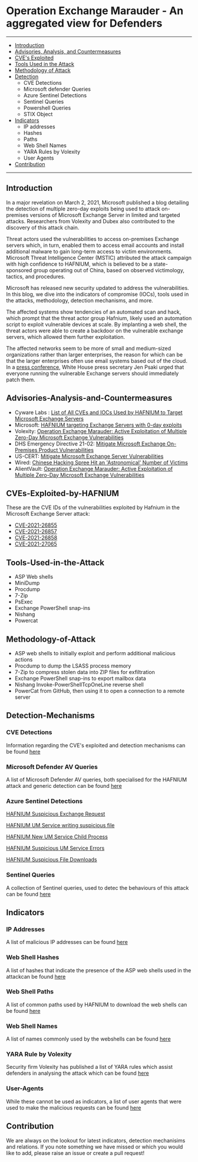 #
# **Operation Exchange Marauder - An aggregated view for Defenders**
------------
- [Introduction](#Introduction)
- [Advisories, Analysis, and Countermeasures](#Advisories-Analysis-and-Countermeasures)
- [CVE's Exploited](#CVEs-Exploited-by-HAFNIUM)
- [Tools Used in the Attack](#Tools-Used-in-the-Attack)
- [Methodology of Attack](#Methodology-of-Attack)
- [Detection](#Detection-Mechanisms)
	-	CVE Detections
	-	Microsoft defender Queries
	-	Azure Sentinel Detections
	-	Sentinel Queries
	-	Powershell Queries
	-	STIX Object
- [Indicators](#Indicators)
  -	IP addresses
  -	Hashes
  - Paths
  -	Web Shell Names
  -	YARA Rules by Volexity
  -	User Agents
- [Contribution](#Contribution)
------------
## Introduction

In a major revelation on March 2, 2021, Microsoft published a blog detailing the detection of multiple zero-day exploits being used to attack on-premises versions of Microsoft Exchange Server in limited and targeted attacks. Researchers from Volexity and Dubex also contributed to the discovery of this attack chain.

Threat actors used the vulnerabilities to access on-premises Exchange servers which, in turn, enabled them to access email accounts and install additional malware to gain long-term access to victim environments. Microsoft Threat Intelligence Center (MSTIC) attributed the attack campaign with high confidence to HAFNIUM, which is believed to be a state-sponsored group operating out of China, based on observed victimology, tactics, and procedures.

Microsoft has released new security updated to address the vulnerabilities. In this blog, we dive into the indicators of compromise (IOCs), tools used in the attacks, methodology, detection mechanisms, and more.

The affected systems show tendencies of an automated scan and hack, which prompt that the threat actor group Hafnium, likely used an automation script to exploit vulnerable devices at scale. By implanting a web shell, the threat actors were able to create a backdoor on the vulnerable exchange servers, which allowed them further exploitation.

The affected networks seem to be more of small and medium-sized organizations rather than larger enterprises, the reason for which can be that the larger enterprises often use email systems based out of the cloud. In a [press conference](https://thehill.com/policy/cybersecurity/541849-psaki-describes-microsoft-email-breach-as-significant-and-active-threat), White House press secretary Jen Psaki urged that everyone running the vulnerable Exchange servers should immediately patch them.

## Advisories-Analysis-and-Countermeasures
- Cyware Labs : [List of All CVEs and IOCs Used by HAFNIUM to Target Microsoft Exchange Servers](https://cyware.com/blog/list-of-all-cves-and-iocs-used-by-hafnium-to-target-microsoft-exchange-servers-f19e)
- Microsoft: [HAFNIUM targeting Exchange Servers with 0-day exploits](https://www.microsoft.com/security/blog/2021/03/02/hafnium-targeting-exchange-servers/)
- Volexity: [Operation Exchange Marauder: Active Exploitation of Multiple Zero-Day Microsoft Exchange Vulnerabilities](https://www.volexity.com/blog/2021/03/02/active-exploitation-of-microsoft-exchange-zero-day-vulnerabilities/)
- DHS Emergency Directive 21-02: [Mitigate Microsoft Exchange On-Premises Product Vulnerabilities](https://cyber.dhs.gov/ed/21-02/)
- US-CERT: [Mitigate Microsoft Exchange Server Vulnerabilities](https://us-cert.cisa.gov/ncas/alerts/aa21-062a)
- Wired: [Chinese Hacking Spree Hit an &#39;Astronomical&#39; Number of Victims](https://www.wired.com/story/china-microsoft-exchange-server-hack-victims/)
- AlientVault: [Operation Exchange Marauder: Active Exploitation of Multiple Zero-Day Microsoft Exchange Vulnerabilities](https://otx.alienvault.com/pulse/603f0fd90aeed325162eeb9b/)

## CVEs-Exploited-by-HAFNIUM

These are the CVE IDs of the vulnerabilities exploited by Hafnium in the Microsoft Exchange Server attack:

- [CVE-2021-26855](https://cve.mitre.org/cgi-bin/cvename.cgi?name=CVE-2021-26855)
- [CVE-2021-26857](https://cve.mitre.org/cgi-bin/cvename.cgi?name=CVE-2021-26857)
- [CVE-2021-26858](https://cve.mitre.org/cgi-bin/cvename.cgi?name=CVE-2021-26858)
- [CVE-2021-27065](https://cve.mitre.org/cgi-bin/cvename.cgi?name=CVE-2021-27065)

## Tools-Used-in-the-Attack

- ASP Web shells
- MiniDump
- Procdump
- 7-Zip
- PsExec
- Exchange PowerShell snap-ins
- Nishang
- Powercat

## Methodology-of-Attack

- ASP web shells to initially exploit and perform additional malicious actions
- Procdump to dump the LSASS process memory
- 7-Zip to compress stolen data into ZIP files for exfiltration
- Exchange PowerShell snap-ins to export mailbox data
- Nishang Invoke-PowerShellTcpOneLine reverse shell
- PowerCat from GitHub, then using it to open a connection to a remote server

## Detection-Mechanisms

### CVE Detections
Information regarding the CVE's exploited and detection mechanisms can be found [here](https://github.com/cyware-labs/Operation-Exchange-Marauder/blob/main/data/CVE_detections.md)

### Microsoft Defender AV Queries
A list of Microsoft Defender AV queries, both specialised for the HAFNIUM attack and generic detection can be found [here](https://github.com/cyware-labs/Operation-Exchange-Marauder/blob/main/data/defender.queries)

### Azure Sentinel Detections

[HAFNIUM Suspicious Exchange Request](https://github.com/Azure/Azure-Sentinel/blob/master/Detections/W3CIISLog/HAFNIUMSuspiciousExchangeRequestPattern.yaml)

[HAFNIUM UM Service writing suspicious file](https://github.com/Azure/Azure-Sentinel/blob/master/Detections/MultipleDataSources/HAFNIUMUmServiceSuspiciousFile.yaml)

[HAFNIUM New UM Service Child Process](https://github.com/Azure/Azure-Sentinel/blob/master/Detections/SecurityEvent/HAFNIUMNewUMServiceChildProcess.yaml)

[HAFNIUM Suspicious UM Service Errors](https://cyware.com/blog/v)

[HAFNIUM Suspicious File Downloads](https://github.com/Azure/Azure-Sentinel/blob/257ae42ec65d7e9f5d97a8d5d5043bc2005ec065/Detections/htttp_proxy_oab_CL/HAFNIUMSuspiciousFileDownloads.yaml)

### Sentinel Queries

A collection of Sentinel queries, used to detec the behaviours of this attack can be found [here](https://github.com/cyware-labs/Operation-Exchange-Marauder/blob/main/data/sentinel.queries)

## Indicators

### IP Addresses
A list of malicious IP addresses can be found [here](https://github.com/cyware-labs/Operation-Exchange-Marauder/blob/main/data/ip.indicators)

### Web Shell Hashes

A list of hashes that indicate the presence of the ASP web shells used in the attackcan be found [here](https://github.com/cyware-labs/Operation-Exchange-Marauder/blob/main/data/hashes.indicators)

### Web Shell Paths

A list of common paths used by HAFNIUM to download the web shells can be found [here](https://github.com/cyware-labs/Operation-Exchange-Marauder/blob/main/data/web_shells.paths)


### Web Shell Names

A list of names commonly used by the webshells can be found [here](https://github.com/cyware-labs/Operation-Exchange-Marauder/blob/main/data/web_shells.names)

### YARA Rule by Volexity

Security firm Volexity has published a list of YARA rules which assist defenders in analysing the attack which can be found [here](https://github.com/cyware-labs/Operation-Exchange-Marauder/blob/main/data/rules.yara)

### User-Agents

While these cannot be used as indicators, a list of user agents that were used to make the malicious requests can be found [here](https://github.com/cyware-labs/Operation-Exchange-Marauder/blob/main/data/user_agents.indicators)


## Contribution

We are always on the lookout for latest indicators, detection mechanisims and relations. If you note something we have missed or which you would like to add, please raise an issue or create a pull request!
